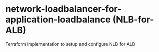 # network-loadbalancer-for-application-loadbalance (NLB-for-ALB)
Terraform implementation to setup and configure NLB for ALB
